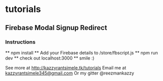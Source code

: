 # tutorials
## Firebase Modal Signup Redirect


### Instructions
 ** npm install
 ** Add your Firebase details to /store/fbscript.js
 ** npm run dev
 ** check out localhost:3000
 ** smile :)

See more at http://kazzyrantsimele.tk/tutorials
Email me at kazzyrantsimele345@gmail.com
Or my gitter @reezmankazzy